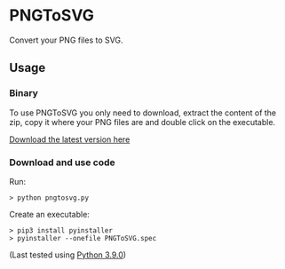 # PNGToSVG

Convert your PNG files to SVG.

## Usage

### Binary

To use PNGToSVG you only need to download, extract the content of the zip, copy it where your PNG files are and double click on the executable.

[Download the latest version here](https://github.com/mayuso/PNGToSVG/releases)

### Download and use code

Run:

    > python pngtosvg.py
	
Create an executable:

    > pip3 install pyinstaller
    > pyinstaller --onefile PNGToSVG.spec
	
(Last tested using [Python 3.9.0](https://www.python.org/downloads/release/python-390/))
